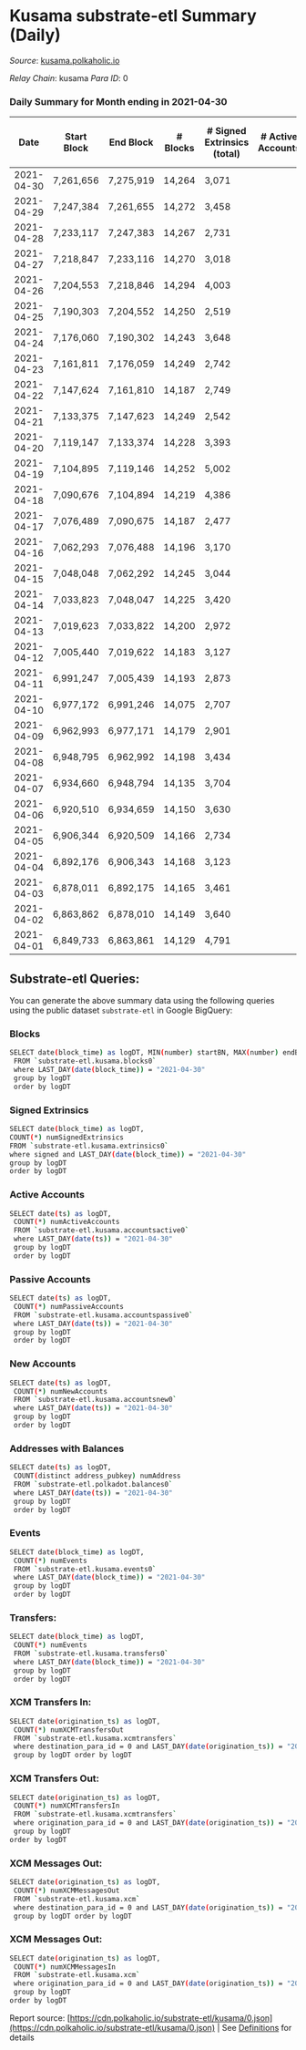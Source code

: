 # Kusama substrate-etl Summary (Daily)

_Source_: [kusama.polkaholic.io](https://kusama.polkaholic.io)

*Relay Chain*: kusama
*Para ID*: 0



### Daily Summary for Month ending in 2021-04-30


| Date | Start Block | End Block | # Blocks | # Signed Extrinsics (total) | # Active Accounts | # Passive | # New | # Addresses with Balances | # Events | # Transfers | # XCM Transfers In | # XCM Transfers Out | # XCM In | # XCM Out | Issues | 
| ---- | ----------- | --------- | -------- | --------------------------- | ----------------- | --------- | ----- | ------------------------- | -------- | ----------- | ------------------ | ------------------- | -------- | --------- | ------ |
| 2021-04-30 | 7,261,656 | 7,275,919 | 14,264 | 3,071 |  |  |  | 53,300 | 76,120 | 1,013 ($21,454,039.79) |   |   |  |  |  |
| 2021-04-29 | 7,247,384 | 7,261,655 | 14,272 | 3,458 |  |  |  |  | 83,299 | 1,853 ($155,414,137.32) |   |   |  |  |  |
| 2021-04-28 | 7,233,117 | 7,247,383 | 14,267 | 2,731 |  |  |  |  | 77,136 | 1,058 ($72,421,455.51) |   |   |  |  |  |
| 2021-04-27 | 7,218,847 | 7,233,116 | 14,270 | 3,018 |  |  |  |  | 77,570 | 1,107 ($30,835,619.35) |   |   |  |  |  |
| 2021-04-26 | 7,204,553 | 7,218,846 | 14,294 | 4,003 |  |  |  |  | 81,725 | 1,442 ($21,212,950.69) |   |   |  |  |  |
| 2021-04-25 | 7,190,303 | 7,204,552 | 14,250 | 2,519 |  |  |  |  | 85,448 | 1,101 ($9,822,922.17) |   |   |  |  |  |
| 2021-04-24 | 7,176,060 | 7,190,302 | 14,243 | 3,648 |  |  |  |  | 73,258 | 1,040 ($60,532,221.83) |   |   |  |  |  |
| 2021-04-23 | 7,161,811 | 7,176,059 | 14,249 | 2,742 |  |  |  |  | 75,034 | 1,331 ($66,945,086.45) |   |   |  |  |  |
| 2021-04-22 | 7,147,624 | 7,161,810 | 14,187 | 2,749 |  |  |  |  | 78,679 | 1,309 ($17,404,562.44) |   |   |  |  |  |
| 2021-04-21 | 7,133,375 | 7,147,623 | 14,249 | 2,542 |  |  |  |  | 76,158 | 1,173 ($26,541,370.23) |   |   |  |  |  |
| 2021-04-20 | 7,119,147 | 7,133,374 | 14,228 | 3,393 |  |  |  |  | 89,669 | 1,657 ($32,220,958.12) |   |   |  |  |  |
| 2021-04-19 | 7,104,895 | 7,119,146 | 14,252 | 5,002 |  |  |  |  | 90,613 | 1,487 ($20,022,496.67) |   |   |  |  |  |
| 2021-04-18 | 7,090,676 | 7,104,894 | 14,219 | 4,386 |  |  |  |  | 77,910 | 1,788 ($36,563,572.46) |   |   |  |  |  |
| 2021-04-17 | 7,076,489 | 7,090,675 | 14,187 | 2,477 |  |  |  |  | 72,718 | 1,295 ($95,436,115.54) |   |   |  |  |  |
| 2021-04-16 | 7,062,293 | 7,076,488 | 14,196 | 3,170 |  |  |  |  | 77,426 | 1,795 ($35,871,624.68) |   |   |  |  |  |
| 2021-04-15 | 7,048,048 | 7,062,292 | 14,245 | 3,044 |  |  |  |  | 76,660 | 1,807 ($41,317,409.48) |   |   |  |  |  |
| 2021-04-14 | 7,033,823 | 7,048,047 | 14,225 | 3,420 |  |  |  |  | 82,306 | 1,993 ($102,074,987.11) |   |   |  |  |  |
| 2021-04-13 | 7,019,623 | 7,033,822 | 14,200 | 2,972 |  |  |  |  | 72,891 | 1,414 ($23,845,411.61) |   |   |  |  |  |
| 2021-04-12 | 7,005,440 | 7,019,622 | 14,183 | 3,127 |  |  |  |  | 88,374 | 1,543 ($29,720,719.42) |   |   |  |  |  |
| 2021-04-11 | 6,991,247 | 7,005,439 | 14,193 | 2,873 |  |  |  |  | 86,175 | 1,266 ($22,624,986.16) |   |   |  |  |  |
| 2021-04-10 | 6,977,172 | 6,991,246 | 14,075 | 2,707 |  |  |  |  | 84,662 | 980 ($8,334,946.59) |   |   |  |  |  |
| 2021-04-09 | 6,962,993 | 6,977,171 | 14,179 | 2,901 |  |  |  |  | 76,936 | 956 ($104,211,450.32) |   |   |  |  |  |
| 2021-04-08 | 6,948,795 | 6,962,992 | 14,198 | 3,434 |  |  |  |  | 77,517 | 1,615 ($36,955,733.32) |   |   |  |  |  |
| 2021-04-07 | 6,934,660 | 6,948,794 | 14,135 | 3,704 |  |  |  |  | 83,865 | 1,820 ($34,783,899.86) |   |   |  |  |  |
| 2021-04-06 | 6,920,510 | 6,934,659 | 14,150 | 3,630 |  |  |  |  | 80,062 | 1,933 ($36,324,422.37) |   |   |  |  |  |
| 2021-04-05 | 6,906,344 | 6,920,509 | 14,166 | 2,734 |  |  |  |  | 75,767 | 1,251 ($19,071,337.85) |   |   |  |  |  |
| 2021-04-04 | 6,892,176 | 6,906,343 | 14,168 | 3,123 |  |  |  |  | 74,265 | 1,164 ($12,281,536.03) |   |   |  |  |  |
| 2021-04-03 | 6,878,011 | 6,892,175 | 14,165 | 3,461 |  |  |  |  | 77,349 | 1,703 ($19,966,207.39) |   |   |  |  |  |
| 2021-04-02 | 6,863,862 | 6,878,010 | 14,149 | 3,640 |  |  |  |  | 77,458 | 2,037 ($41,649,185.25) |   |   |  |  |  |
| 2021-04-01 | 6,849,733 | 6,863,861 | 14,129 | 4,791 |  |  |  |  | 90,762 | 3,197 ($59,359,397.11) |   |   |  |  |  |

## Substrate-etl Queries:
You can generate the above summary data using the following queries using the public dataset `substrate-etl` in Google BigQuery:

### Blocks
```bash
SELECT date(block_time) as logDT, MIN(number) startBN, MAX(number) endBN, COUNT(*) numBlocks 
 FROM `substrate-etl.kusama.blocks0`  
 where LAST_DAY(date(block_time)) = "2021-04-30" 
 group by logDT 
 order by logDT
```

### Signed Extrinsics
```bash
SELECT date(block_time) as logDT, 
COUNT(*) numSignedExtrinsics 
FROM `substrate-etl.kusama.extrinsics0`  
where signed and LAST_DAY(date(block_time)) = "2021-04-30" 
group by logDT 
order by logDT
```

### Active Accounts
```bash
SELECT date(ts) as logDT, 
 COUNT(*) numActiveAccounts 
 FROM `substrate-etl.kusama.accountsactive0` 
 where LAST_DAY(date(ts)) = "2021-04-30" 
 group by logDT 
 order by logDT
```

### Passive Accounts
```bash
SELECT date(ts) as logDT, 
 COUNT(*) numPassiveAccounts 
 FROM `substrate-etl.kusama.accountspassive0` 
 where LAST_DAY(date(ts)) = "2021-04-30" 
 group by logDT 
 order by logDT
```

### New Accounts
```bash
SELECT date(ts) as logDT, 
 COUNT(*) numNewAccounts 
 FROM `substrate-etl.kusama.accountsnew0` 
 where LAST_DAY(date(ts)) = "2021-04-30" 
 group by logDT
 order by logDT
```

### Addresses with Balances
```bash
SELECT date(ts) as logDT,
 COUNT(distinct address_pubkey) numAddress 
 FROM `substrate-etl.polkadot.balances0` 
 where LAST_DAY(date(ts)) = "2021-04-30" 
 group by logDT 
 order by logDT
```

### Events
```bash
SELECT date(block_time) as logDT, 
 COUNT(*) numEvents 
 FROM `substrate-etl.kusama.events0` 
 where LAST_DAY(date(block_time)) = "2021-04-30" 
 group by logDT 
 order by logDT
```

### Transfers:
```bash
SELECT date(block_time) as logDT, 
 COUNT(*) numEvents 
 FROM `substrate-etl.kusama.transfers0` 
 where LAST_DAY(date(block_time)) = "2021-04-30" 
 group by logDT 
 order by logDT
```

### XCM Transfers In:
```bash
SELECT date(origination_ts) as logDT, 
 COUNT(*) numXCMTransfersOut 
 FROM `substrate-etl.kusama.xcmtransfers` 
 where destination_para_id = 0 and LAST_DAY(date(origination_ts)) = "2021-04-30" 
 group by logDT order by logDT
```

### XCM Transfers Out:
```bash
SELECT date(origination_ts) as logDT, 
 COUNT(*) numXCMTransfersIn 
 FROM `substrate-etl.kusama.xcmtransfers` 
 where origination_para_id = 0 and LAST_DAY(date(origination_ts)) = "2021-04-30" 
 group by logDT 
order by logDT
```

### XCM Messages Out:
```bash
SELECT date(origination_ts) as logDT, 
 COUNT(*) numXCMMessagesOut 
 FROM `substrate-etl.kusama.xcm` 
 where destination_para_id = 0 and LAST_DAY(date(origination_ts)) = "2021-04-30" 
 group by logDT order by logDT
```

### XCM Messages Out:
```bash
SELECT date(origination_ts) as logDT, 
 COUNT(*) numXCMMessagesIn 
 FROM `substrate-etl.kusama.xcm` 
 where origination_para_id = 0 and LAST_DAY(date(origination_ts)) = "2021-04-30" 
 group by logDT 
order by logDT
```


Report source: [https://cdn.polkaholic.io/substrate-etl/kusama/0.json](https://cdn.polkaholic.io/substrate-etl/kusama/0.json) | See [Definitions](/DEFINITIONS.md) for details
